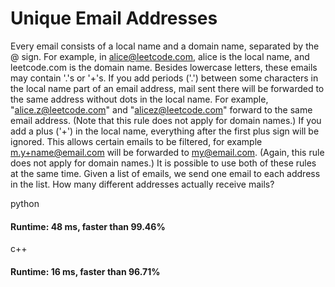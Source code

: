 # Unique Email Addresses 

Every email consists of a local name and a domain name, separated by the @ sign. For example, in alice@leetcode.com, alice is the local name, and leetcode.com is the domain name.
Besides lowercase letters, these emails may contain '.'s or '+'s. If you add periods ('.') between some characters in the local name part of an email address, mail sent there will be forwarded to the same address without dots in the local name.  For example, "alice.z@leetcode.com" and "alicez@leetcode.com" forward to the same email address.  (Note that this rule does not apply for domain names.) If you add a plus ('+') in the local name, everything after the first plus sign will be ignored. This allows certain emails to be filtered, for example m.y+name@email.com will be forwarded to my@email.com.  (Again, this rule does not apply for domain names.) It is possible to use both of these rules at the same time. Given a list of emails, we send one email to each address in the list.  How many different addresses actually receive mails? 


python

#### Runtime: 48 ms, faster than 99.46%

c++

#### Runtime: 16 ms, faster than 96.71%


